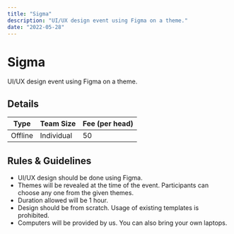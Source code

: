 ```yaml
---
title: "Sigma"
description: "UI/UX design event using Figma on a theme."
date: "2022-05-28"
---
```


# Sigma

UI/UX design event using Figma on a theme.

## Details

| Type    | Team Size  | Fee (per head) |
| ------- | ---------- | -------------- |
| Offline | Individual | 50             |

## Rules & Guidelines

-   UI/UX design should be done using Figma.
-   Themes will be revealed at the time of the event. Participants can choose any one from the given themes.
-   Duration allowed will be 1 hour.
-   Design should be from scratch. Usage of existing templates is prohibited.
-   Computers will be provided by us. You can also bring your own laptops.
